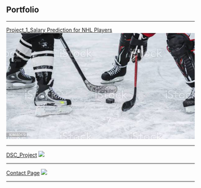 ## Portfolio

---


[Project_1_Salary Prediction for NHL Players](/Project_1)
<img src="images/hockey.jpg?raw=true"/>

---
[DSC_Project](/DSC_Project)
<img src="images/dummy_thumbnail.jpg?raw=true"/>

---
[Contact Page](/contact_info)
<img src="images/dummy_thumbnail.jpg?raw=true"/>

---




